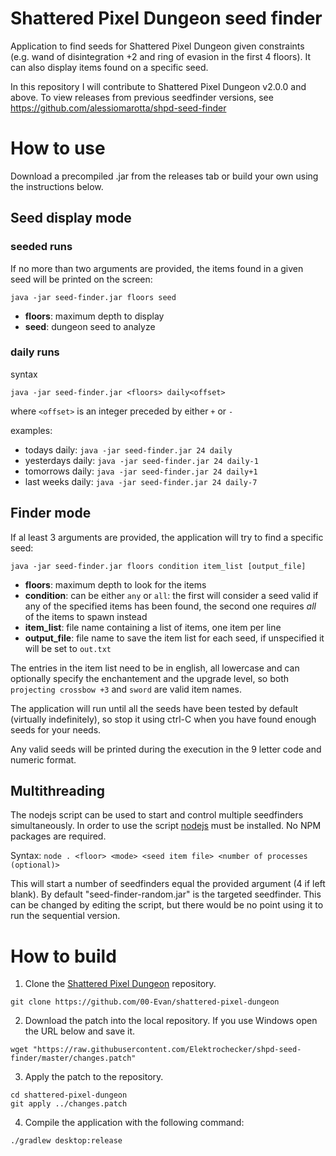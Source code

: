 # Shattered Pixel Dungeon seed finder

Application to find seeds for Shattered Pixel Dungeon given constraints (e.g. wand of disintegration +2 and ring of evasion in the first 4 floors).
It can also display items found on a specific seed.

In this repository I will contribute to Shattered Pixel Dungeon v2.0.0 and above. To view releases from previous seedfinder versions, see https://github.com/alessiomarotta/shpd-seed-finder

# How to use

Download a precompiled .jar from the releases tab or build your own using the instructions below.

## Seed display mode
### seeded runs

If no more than two arguments are provided, the items found in a given seed will be printed on the screen:

```
java -jar seed-finder.jar floors seed
```

- **floors**: maximum depth to display
- **seed**: dungeon seed to analyze

### daily runs

syntax 
```
java -jar seed-finder.jar <floors> daily<offset>
```
where `<offset>` is an integer preceded by either `+` or `-`

examples:

- todays daily:       `java -jar seed-finder.jar 24 daily`
- yesterdays daily:   `java -jar seed-finder.jar 24 daily-1`
- tomorrows daily:    `java -jar seed-finder.jar 24 daily+1`
- last weeks daily:   `java -jar seed-finder.jar 24 daily-7`

## Finder mode

If al least 3 arguments are provided, the application will try to find a specific seed:

```
java -jar seed-finder.jar floors condition item_list [output_file]
```

- **floors**: maximum depth to look for the items
- **condition**: can be either `any` or `all`: the first will consider a seed valid if any of the specified items has been found, the second one requires _all_ of the items to spawn instead
- **item_list**: file name containing a list of items, one item per line
- **output_file**: file name to save the item list for each seed, if unspecified it will be set to `out.txt`

The entries in the item list need to be in english, all lowercase and can optionally specify the enchantement and the upgrade level, so both `projecting crossbow +3` and `sword` are valid item names.

The application will run until all the seeds have been tested by default (virtually indefinitely), so stop it using ctrl-C when you have found enough seeds for your needs.

Any valid seeds will be printed during the execution in the 9 letter code and numeric format.

## Multithreading

The nodejs script can be used to start and control multiple seedfinders simultaneously. In order to use the script [nodejs](https://nodejs.org/en) must be installed. No NPM packages are required.

Syntax: ` node . <floor> <mode> <seed item file> <number of processes (optional)> `

This will start a number of seedfinders equal the provided argument (4 if left blank).
By default "seed-finder-random.jar" is the targeted seedfinder. This can be changed by editing the script, but there would be no point using it to run the sequential version.

# How to build

1. Clone the [Shattered Pixel Dungeon](https://github.com/00-Evan/shattered-pixel-dungeon) repository.

```
git clone https://github.com/00-Evan/shattered-pixel-dungeon
```

2. Download the patch into the local repository. If you use Windows open the URL below and save it.

```
wget "https://raw.githubusercontent.com/Elektrochecker/shpd-seed-finder/master/changes.patch"
```

3. Apply the patch to the repository.

```
cd shattered-pixel-dungeon
git apply ../changes.patch
```

4. Compile the application with the following command:

```
./gradlew desktop:release
```
